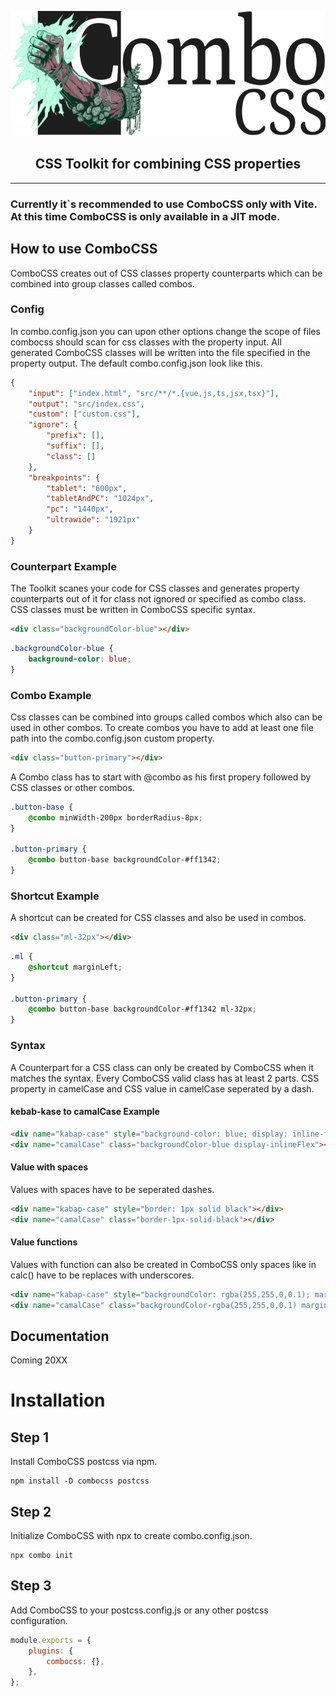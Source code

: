 <p align="center">    
    <picture>
        <source media="(prefers-color-scheme: dark)" srcset="./asset/logo-dark.svg" height="200px" alt="Logo">
        <source media="(prefers-color-scheme: light)" srcset="./asset/logo.svg" height="200px" alt="Logo">
        <img alt="Logo" src="./asset/logo.svg" height="200px">
    </picture>
</p>
<h2 align="center">
CSS Toolkit for combining CSS properties
</h2>

---

### Currently it`s recommended to use ComboCSS only with Vite.<br>At this time ComboCSS is only available in a JIT mode.

## How to use ComboCSS

ComboCSS creates out of CSS classes property counterparts which can be combined into group classes called combos.

### Config

In combo.config.json you can upon other options change the scope of files combocss should scan for css classes with the property input. All generated ComboCSS classes will be written into the file specified in the property output. The default combo.config.json look like this.

```json
{
    "input": ["index.html", "src/**/*.{vue,js,ts,jsx,tsx}"],
    "output": "src/index.css",
    "custom": ["custom.css"],
    "ignore": {
        "prefix": [],
        "suffix": [],
        "class": []
    },
    "breakpoints": {
        "tablet": "600px",
        "tabletAndPC": "1024px",
        "pc": "1440px",
        "ultrawide": "1921px"
    }
}
```

### Counterpart Example

The Toolkit scanes your code for CSS classes and generates property counterparts out of it for class not ignored or specified as combo class. CSS classes must be written in ComboCSS specific syntax.

```html
<div class="backgroundColor-blue"></div>
```

```CSS
.backgroundColor-blue {
    background-color: blue;
}
```

### Combo Example

Css classes can be combined into groups called combos which also can be used in other combos. To create combos you have to add at least one file path into the combo.config.json custom property.

```html
<div class="button-primary"></div>
```

A Combo class has to start with @combo as his first propery followed by CSS classes or other combos.

```CSS
.button-base {
    @combo minWidth-200px borderRadius-8px;
}

.button-primary {
    @combo button-base backgroundColor-#ff1342;
}
```

### Shortcut Example

A shortcut can be created for CSS classes and also be used in combos.

```html
<div class="ml-32px"></div>
```

```CSS
.ml {
    @shortcut marginLeft;
}

.button-primary {
    @combo button-base backgroundColor-#ff1342 ml-32px;
}
```

### Syntax

A Counterpart for a CSS class can only be created by ComboCSS when it matches the syntax.
Every ComboCSS valid class has at least 2 parts. CSS property in camelCase and CSS value in camelCase seperated by a dash.

#### kebab-kase to camalCase Example

```html
<div name="kabap-case" style="background-color: blue; display: inline-flex"></div>
<div name="camalCase" class="backgroundColor-blue display-inlineFlex"></div>
```

#### Value with spaces

Values with spaces have to be seperated dashes.

```html
<div name="kabap-case" style="border: 1px solid black"></div>
<div name="camalCase" class="border-1px-solid-black"></div>
```

#### Value functions

Values with function can also be created in ComboCSS only spaces like in calc() have to be replaces with underscores.

```html
<div name="kabap-case" style="backgroundColor: rgba(255,255,0,0.1); margin-left: calc(100% - 16px)"></div>
<div name="camalCase" class="backgroundColor-rgba(255,255,0,0.1) marginLeft-calc(100%_-_16px)"></div>
```

## Documentation

Coming 20XX

# Installation

## Step 1

Install ComboCSS postcss via npm.

    npm install -D combocss postcss

## Step 2

Initialize ComboCSS with npx to create combo.config.json.

    npx combo init

## Step 3

Add ComboCSS to your postcss.config.js or any other postcss configuration.

```js
module.exports = {
    plugins: {
        combocss: {},
    },
};
```
